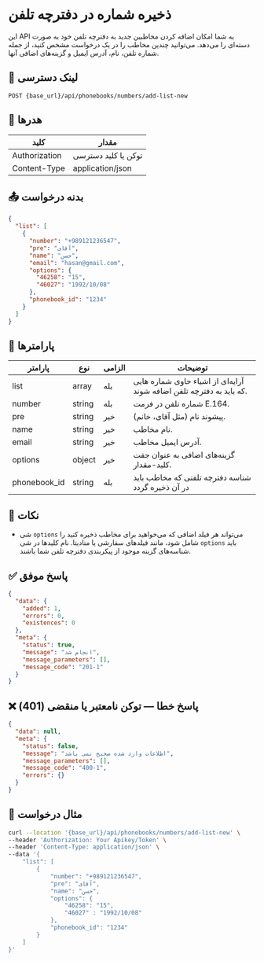 # ذخیره شماره در دفترچه تلفن

این API به شما امکان اضافه کردن مخاطبین جدید به دفترچه تلفن خود به صورت دسته‌ای را می‌دهد. می‌توانید چندین مخاطب را در
یک درخواست مشخص کنید، از جمله شماره تلفن، نام، آدرس ایمیل و گزینه‌های اضافی آنها.

## 📍 لینک دسترسی

```
POST {base_url}/api/phonebooks/numbers/add-list-new
```

## 🧾 هدرها

| کلید          | مقدار               |
|---------------|---------------------|
| Authorization | توکن یا کلید دسترسی |
| Content-Type  | application/json    |

## 📤 بدنه درخواست

```json
{
  "list": [
    {
      "number": "+989121236547",
      "pre": "آقای",
      "name": "حسن",
      "email": "hasan@gmail.com",
      "options": {
        "46258": "15",
        "46027": "1992/10/08"
      },
      "phonebook_id": "1234"
    }
  ]
}
```

## 📝 پارامترها

| پارامتر      | نوع    | الزامی | توضیحات                                                              |
|--------------|--------|--------|----------------------------------------------------------------------|
| list         | array  | بله    | آرایه‌ای از اشیاء حاوی شماره هایی که باید به دفترچه تلفن اضافه شوند. |
| number       | string | بله    | شماره تلفن در فرمت E.164.                                            |
| pre          | string | خیر    | پیشوند نام (مثل آقای، خانم).                                         |
| name         | string | خیر    | نام مخاطب.                                                           |
| email        | string | خیر    | آدرس ایمیل مخاطب.                                                    |
| options      | object | خیر    | گزینه‌های اضافی به عنوان جفت کلید-مقدار.                             |
| phonebook_id | string | بله    | شناسه دفترچه تلفنی که مخاطب باید در آن ذخیره گردد                    |

## 📝 نکات

- شی `options` می‌تواند هر فیلد اضافی که می‌خواهید برای مخاطب ذخیره کنید را شامل شود، مانند فیلدهای سفارشی یا متادیتا.
  نام کلیدها در شی `options` باید شناسه‌های گزینه موجود از پیکربندی دفترچه تلفن شما باشند.

## ✅ پاسخ موفق

```json
{
  "data": {
    "added": 1,
    "errors": 0,
    "existences": 0
  },
  "meta": {
    "status": true,
    "message": "انجام شد",
    "message_parameters": [],
    "message_code": "201-1"
  }
}
```

## ❌ پاسخ خطا — توکن نامعتبر یا منقضی (401)

```json
{
  "data": null,
  "meta": {
    "status": false,
    "message": "اطلاعات وارد شده صحیح نمی باشد",
    "message_parameters": [],
    "message_code": "400-1",
    "errors": {}
  }
}
```

## 🧪 مثال درخواست

```bash
curl --location '{base_url}/api/phonebooks/numbers/add-list-new' \
--header 'Authorization: Your Apikey/Token' \
--header 'Content-Type: application/json' \
--data '{
    "list": [
        {
            "number": "+989121236547",
            "pre": "آقای",
            "name": "حسن",
            "options": {
                "46258": "15",
                "46027" : "1992/10/08"
            },
            "phonebook_id": "1234"
        }
    ]
}'
```
